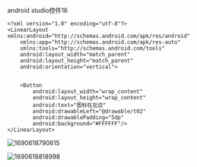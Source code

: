 android studio控件16

```
<?xml version="1.0" encoding="utf-8"?>
<LinearLayout xmlns:android="http://schemas.android.com/apk/res/android"
    xmlns:app="http://schemas.android.com/apk/res-auto"
    xmlns:tools="http://schemas.android.com/tools"
    android:layout_width="match_parent"
    android:layout_height="match_parent"
    android:orientation="vertical">


    <Button
        android:layout_width="wrap_content"
        android:layout_height="wrap_content"
        android:text="图标在左边"
        android:drawableLeft="@drawable/t02"
        android:drawablePadding="5dp"
        android:background="#FFFFFF"/>
</LinearLayout>
```

![1690618790615](C:\Users\Lenovo\AppData\Roaming\Typora\typora-user-images\1690618790615.png)

![1690618818998](C:\Users\Lenovo\AppData\Roaming\Typora\typora-user-images\1690618818998.png)